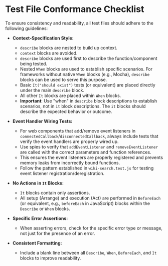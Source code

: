 # Test File Conformance Checklist

To ensure consistency and readability, all test files should adhere to the following guidelines:

- **Context-Specification Style:**
  - `describe` blocks are nested to build up context.
  - `context` blocks are avoided.
  - `describe` blocks are used first to describe the function/component being tested.
  - Nested `When` blocks are used to establish specific scenarios. For frameworks without native `When` blocks (e.g., Mocha), `describe` blocks can be used to serve this purpose.
  - Basic `It("should exist")` tests (or equivalent) are placed directly under the main `describe` block.
  - All other `It` blocks are placed within `When` blocks.
  - **Important**: Use "when" in `describe` block descriptions to establish scenarios, not in `it` block descriptions. The `it` blocks should describe the expected behavior or outcome.

- **Event Handler Wiring Tests:**
  - For web components that add/remove event listeners in `connectedCallback`/`disconnectedCallback`, always include tests that verify the event handlers are properly wired up.
  - Use spies to verify that `addEventListener` and `removeEventListener` are called with the correct parameters and function references.
  - This ensures the event listeners are properly registered and prevents memory leaks from incorrectly bound functions.
  - Follow the pattern established in `wiki-search.test.js` for testing event listener registration/deregistration.

- **No Actions in `It` Blocks:**
  - `It` blocks contain only assertions.
  - All setup (Arrange) and execution (Act) are performed in `BeforeEach` (or equivalent, e.g., `beforeEach` in JavaScript) blocks within the `Describe` or `When` blocks.

- **Specific Error Assertions:**
  - When asserting errors, check for the specific error type or message, not just for the presence of an error.

- **Consistent Formatting:**
  - Include a blank line between all `Describe`, `When`, `BeforeEach`, and `It` blocks to improve readability.
